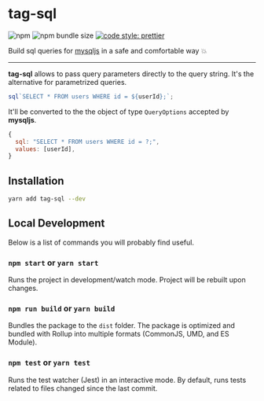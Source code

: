 # tag-sql

![npm](https://img.shields.io/npm/v/tag-sql.svg)
![npm bundle size](https://img.shields.io/bundlephobia/min/tag-sql.svg?color=purple)
[![code style: prettier](https://img.shields.io/badge/code_style-prettier-ff69b4.svg)](https://github.com/prettier/prettier)


Build sql queries for [mysqljs](https://github.com/mysqljs/mysql) in a safe and comfortable way 💥

---

**tag-sql** allows to pass query parameters directly to the query string.
It's the alternative for parametrized queries.

```js
sql`SELECT * FROM users WHERE id = ${userId};`;
```

It'll be converted to the the object of type `QueryOptions` accepted by **mysqljs**.

```js
{
  sql: "SELECT * FROM users WHERE id = ?;",
  values: [userId],
}
```

## Installation

```sh
yarn add tag-sql --dev
```

## Local Development

Below is a list of commands you will probably find useful.

### `npm start` or `yarn start`

Runs the project in development/watch mode. Project will be rebuilt upon changes.

### `npm run build` or `yarn build`

Bundles the package to the `dist` folder.
The package is optimized and bundled with Rollup into multiple formats (CommonJS, UMD, and ES Module).

### `npm test` or `yarn test`

Runs the test watcher (Jest) in an interactive mode.
By default, runs tests related to files changed since the last commit.
